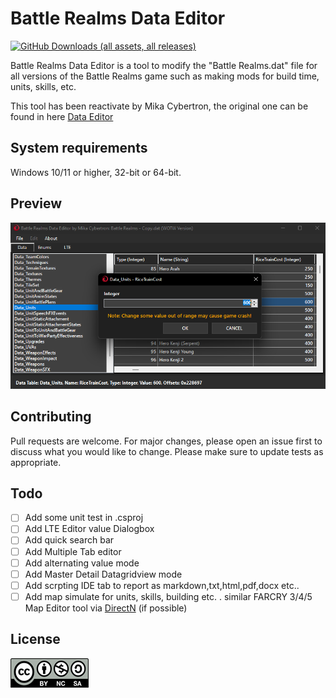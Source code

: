 # Battle Realms Data Editor

[![GitHub Downloads (all assets, all releases)](https://img.shields.io/github/downloads/MikaCybertron/Battle-Realms-Data-Editor/total?style=for-the-badge&logo=windows10&link=https%3A%2F%2Fgithub.com%2FMikaCybertron%2FBattle-Realms-Data-Editor%2Freleases)](https://github.com/MikaCybertron/Battle-Realms-Data-Editor/releases)

Battle Realms Data Editor is a tool to modify the "Battle Realms.dat" file for all versions of the Battle Realms game such as making mods for build time, units, skills, etc.

This tool has been reactivate by Mika Cybertron, the original one can be found in here [Data Editor](https://www.moddb.com/mods/boltymods-data-editor-for-battle-realms/downloads/boltymods-data-editor-file)

## System requirements

Windows 10/11 or higher, 32-bit or 64-bit.

## Preview
![](https://github.com/MikaCybertron/Battle-Realms-Data-Editor/blob/main/Image/4_dark.png)

## Contributing
Pull requests are welcome. For major changes, please open an issue first to discuss what you would like to change.
Please make sure to update tests as appropriate.

## Todo
- [ ] Add some unit test in .csproj
- [ ] Add LTE Editor value Dialogbox
- [ ] Add quick search bar
- [ ] Add Multiple Tab editor
- [ ] Add alternating value mode
- [ ] Add Master Detail Datagridview mode
- [ ] Add scrpting IDE tab to report as markdown,txt,html,pdf,docx etc..
- [ ] Add map simulate for units, skills, building etc. . similar FARCRY 3/4/5 Map Editor tool via [DirectN](https://github.com/smourier/DirectN) (if possible)

## License
[![License: CC BY-NC-ND 4.0](https://github.com/MikaCybertron/Battle-Realms-Data-Editor/blob/main/Image/byncsa_licensecommon.png)](https://creativecommons.org/licenses/by-nc-sa/4.0/)

